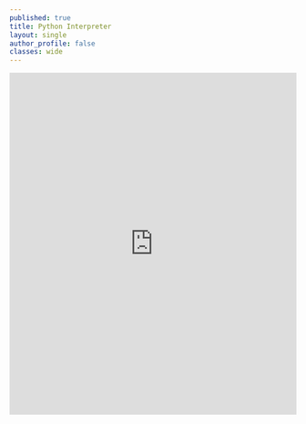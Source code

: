 ```yaml
---
published: true
title: Python Interpreter
layout: single
author_profile: false
classes: wide
---
```


<iframe src="https://trinket.io/embed/python/a537edfe04" width="100%" height="600" frameborder="0" marginwidth="0" marginheight="0" allowfullscreen></iframe>
